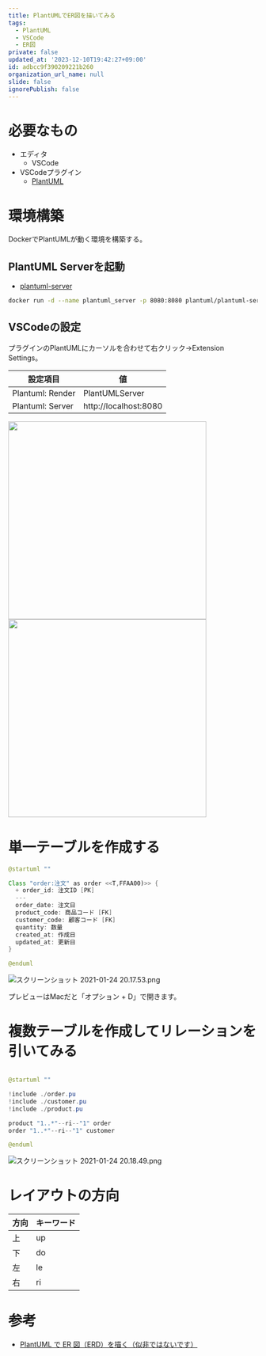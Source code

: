 ```yaml
---
title: PlantUMLでER図を描いてみる
tags:
  - PlantUML
  - VSCode
  - ER図
private: false
updated_at: '2023-12-10T19:42:27+09:00'
id: adbcc9f390209221b260
organization_url_name: null
slide: false
ignorePublish: false
---
```


# 必要なもの

- エディタ
  - VSCode
- VSCodeプラグイン
  - [PlantUML](https://marketplace.visualstudio.com/items?itemName=jebbs.plantuml)

# 環境構築

DockerでPlantUMLが動く環境を構築する。

## PlantUML Serverを起動

- [plantuml-server](https://hub.docker.com/r/plantuml/plantuml-server)

```bash
docker run -d --name plantuml_server -p 8080:8080 plantuml/plantuml-server:jetty
```

## VSCodeの設定

プラグインのPlantUMLにカーソルを合わせて右クリック→Extension Settings。

| 設定項目         | 値                    |
| ---------------- | --------------------- |
| Plantuml: Render | PlantUMLServer        |
| Plantuml: Server | http://localhost:8080 |

<img src="https://qiita-image-store.s3.ap-northeast-1.amazonaws.com/0/59081/de6ee838-431a-6ca8-7f50-7d1f658ed2b9.png" width="400px" /><img src="https://qiita-image-store.s3.ap-northeast-1.amazonaws.com/0/59081/38b34323-5dad-bab8-6050-d4b2dcfa3445.png" width="400px" />

# 単一テーブルを作成する

```java
@startuml ""

Class "order:注文" as order <<T,FFAA00)>> {
  + order_id: 注文ID [PK]
  ---
  order_date: 注文日
  product_code: 商品コード [FK]
  customer_code: 顧客コード [FK]
  quantity: 数量
  created_at: 作成日
  updated_at: 更新日
}

@enduml
```

![スクリーンショット 2021-01-24 20.17.53.png](https://qiita-image-store.s3.ap-northeast-1.amazonaws.com/0/59081/2d40242a-12df-2f50-8b63-2bd2fea4c724.png)

プレビューはMacだと「オプション + D」で開きます。

# 複数テーブルを作成してリレーションを引いてみる

```java

@startuml ""

!include ./order.pu
!include ./customer.pu
!include ./product.pu

product "1..*"--ri--"1" order
order "1..*"--ri--"1" customer

@enduml
```

![スクリーンショット 2021-01-24 20.18.49.png](https://qiita-image-store.s3.ap-northeast-1.amazonaws.com/0/59081/76253056-1bcc-0411-1555-289251c6e291.png)

# レイアウトの方向

| 方向 | キーワード |
| ---- | ---------- |
| 上   | up         |
| 下   | do         |
| 左   | le         |
| 右   | ri         |

# 参考

- [PlantUML で ER 図（ERD）を描く（似非ではないです）](https://qiita.com/Tachy_Pochy/items/752ef6e3d38e970378f0)

